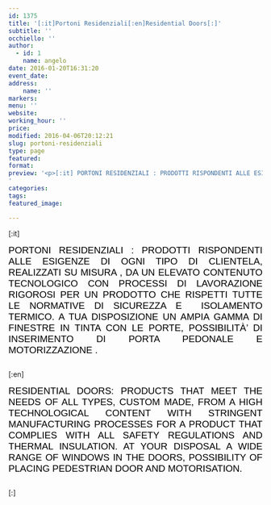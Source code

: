 ```yaml
---
id: 1375
title: '[:it]Portoni Residenziali[:en]Residential Doors[:]'
subtitle: ''
occhiello: ''
author:
  - id: 1
    name: angelo
date: 2016-01-20T16:31:20
event_date: 
address:
    name: ''
markers:
menu: ''
website: 
working_hour: ''
price: 
modified: 2016-04-06T20:12:21
slug: portoni-residenziali
type: page
featured: 
format: 
preview: '<p>[:it] PORTONI RESIDENZIALI : PRODOTTI RISPONDENTI ALLE ESIGENZE DI OGNI TIPO DI CLIENTELA, REALIZZATI SU MISURA , DA UN ELEVATO CONTENUTO &hellip;</p>
'
categories: 
tags: 
featured_image: 

---
```


<p>[:it]</p>
<p style="text-align: justify;"><span style="color: #000000; font-size: 14pt; font-family: 'comic sans ms', sans-serif;">PORTONI RESIDENZIALI : PRODOTTI RISPONDENTI ALLE ESIGENZE DI OGNI TIPO DI CLIENTELA, REALIZZATI SU MISURA , DA UN ELEVATO CONTENUTO TECNOLOGICO CON PROCESSI DI LAVORAZIONE RIGOROSI PER UN PRODOTTO CHE RISPETTI TUTTE LE NORMATIVE DI SICUREZZA E  ISOLAMENTO TERMICO. A TUA DISPOSIZIONE UN AMPIA GAMMA DI FINESTRE IN TINTA CON LE PORTE, POSSIBILITÀ&#8217; DI INSERIMENTO DI PORTA PEDONALE E MOTORIZZAZIONE .</span></p>
<p style="text-align: justify;"><span style="font-family: 'comic sans ms', sans-serif; color: #000000;"><style type="text/css">.easingslider-296 { max-width: 1250px; }.easingslider-296 .easingslider-image { max-height: 1000px; max-width: 1250px; }.easingslider-296 .easingslider-fade-in, .easingslider-fade-out { -webkit-animation-duration: 400ms; -moz-animation-duration: 400ms; animation-duration: 400ms; }</style><script type="text/javascript">window.EasingSlider296 = {"width":1250,"height":1000,"singleItem":true,"items":1,"itemsDesktop":false,"itemsDesktopSmall":false,"itemsTablet":false,"itemsTabletSmall":false,"itemsMobile":false,"responsive":true,"lazyLoad":true,"autoPlay":4000,"slideSpeed":400,"navigation":true,"navigationText":["",""],"pagination":true,"autoHeight":false,"mouseDrag":false,"touchDrag":false,"addClassActive":true,"transitionStyle":"fade"};</script><div data-id="296" class="easingslider easingslider-296 easingslider-container easingslider-resizing-enabled easingslider-aspect-ratio easingslider-arrows-inside easingslider-pagination-inside easingslider-pagination-bottom-center"><div class="easingslider-slide"><a href="none" target=""><img src="https://www.centroportefinestre.com/wp-content/plugins/easing-slider/assets/images/placeholder-pixel.png" data-src="https://www.centroportefinestre.com/wp-content/uploads/2016/01/apostoli-7-1250x1000.jpg" alt="" title="" class="easingslider-image easingslider-lazy" /></a></div><div class="easingslider-slide"><a href="none" target=""><img src="https://www.centroportefinestre.com/wp-content/plugins/easing-slider/assets/images/placeholder-pixel.png" data-src="https://www.centroportefinestre.com/wp-content/uploads/2016/01/apostoli-8-1250x1000.jpg" alt="" title="" class="easingslider-image easingslider-lazy" /></a></div><div class="easingslider-slide"><a href="none" target=""><img src="https://www.centroportefinestre.com/wp-content/plugins/easing-slider/assets/images/placeholder-pixel.png" data-src="https://www.centroportefinestre.com/wp-content/uploads/2016/01/apostoli-6-1250x1000.jpg" alt="" title="" class="easingslider-image easingslider-lazy" /></a></div><div class="easingslider-slide"><a href="none" target=""><img src="https://www.centroportefinestre.com/wp-content/plugins/easing-slider/assets/images/placeholder-pixel.png" data-src="https://www.centroportefinestre.com/wp-content/uploads/2016/01/apostoli-5-1250x1000.jpg" alt="" title="" class="easingslider-image easingslider-lazy" /></a></div><div class="easingslider-slide"><a href="none" target=""><img src="https://www.centroportefinestre.com/wp-content/plugins/easing-slider/assets/images/placeholder-pixel.png" data-src="https://www.centroportefinestre.com/wp-content/uploads/2016/01/apostoli-2-1250x1000.jpg" alt="" title="" class="easingslider-image easingslider-lazy" /></a></div></div></span></p>
<p>[:en]</p>
<p style="text-align: justify;"><span style="font-family: 'comic sans ms', sans-serif; font-size: 14pt; color: #000000;"><span id="noHighlight_0.8169170623307587">RESIDENTIAL DOORS: PRODUCTS THAT MEET THE NEEDS OF ALL TYPES, CUSTOM MADE, FROM A HIGH TECHNOLOGICAL CONTENT WITH STRINGENT MANUFACTURING PROCESSES FOR A PRODUCT THAT COMPLIES WITH ALL SAFETY REGULATIONS AND THERMAL INSULATION. </span><span id="ouHighlight__265_282TO228_243">AT YOUR DISPOSAL</span><span id="noHighlight_0.2099555367386614"> </span><span id="ouHighlight__284_285TO245_245">A</span><span id="noHighlight_0.3882050170901823"> </span><span id="ouHighlight__287_300TO247_259">WIDE RANGE OF</span><span id="noHighlight_0.6309724537927544"> </span><span id="ouHighlight__302_309TO261_267">WINDOWS</span><span id="noHighlight_0.7653578312734866"> </span><span id="ouHighlight__311_322TO269_270">IN</span><span id="noHighlight_0.5712673721790915"> </span><span id="ouHighlight__324_331TO272_280" class="">THE DOORS</span><span id="noHighlight_0.1326401000075279">,</span><span id="noHighlight_0.5196860287273097"> </span><span id="ouHighlight__334_344TO283_293" class="">POSSIBILITY</span><span id="noHighlight_0.6769752679351966"> </span><span id="ouHighlight__345_348TO295_296">OF</span><span id="noHighlight_0.5374319029104058"> </span><span id="ouHighlight__350_363TO298_304">PLACING</span><span id="noHighlight_0.635773580867419"> </span><span id="ouHighlight__365_380TO306_324">PEDESTRIAN DOOR AND</span><span id="noHighlight_0.27748092525661106"> </span><span id="ouHighlight__382_395TO326_337">MOTORISATION</span><span id="noHighlight_0.24672602337118832">.</span></span></p>
<p style="text-align: justify;"><span style="font-size: 14pt; font-family: 'comic sans ms', sans-serif; color: #000000;"><style type="text/css">.easingslider-296 { max-width: 1250px; }.easingslider-296 .easingslider-image { max-height: 1000px; max-width: 1250px; }.easingslider-296 .easingslider-fade-in, .easingslider-fade-out { -webkit-animation-duration: 400ms; -moz-animation-duration: 400ms; animation-duration: 400ms; }</style><script type="text/javascript">window.EasingSlider296 = {"width":1250,"height":1000,"singleItem":true,"items":1,"itemsDesktop":false,"itemsDesktopSmall":false,"itemsTablet":false,"itemsTabletSmall":false,"itemsMobile":false,"responsive":true,"lazyLoad":true,"autoPlay":4000,"slideSpeed":400,"navigation":true,"navigationText":["",""],"pagination":true,"autoHeight":false,"mouseDrag":false,"touchDrag":false,"addClassActive":true,"transitionStyle":"fade"};</script><div data-id="296" class="easingslider easingslider-296 easingslider-container easingslider-resizing-enabled easingslider-aspect-ratio easingslider-arrows-inside easingslider-pagination-inside easingslider-pagination-bottom-center"><div class="easingslider-slide"><a href="none" target=""><img src="https://www.centroportefinestre.com/wp-content/plugins/easing-slider/assets/images/placeholder-pixel.png" data-src="https://www.centroportefinestre.com/wp-content/uploads/2016/01/apostoli-7-1250x1000.jpg" alt="" title="" class="easingslider-image easingslider-lazy" /></a></div><div class="easingslider-slide"><a href="none" target=""><img src="https://www.centroportefinestre.com/wp-content/plugins/easing-slider/assets/images/placeholder-pixel.png" data-src="https://www.centroportefinestre.com/wp-content/uploads/2016/01/apostoli-8-1250x1000.jpg" alt="" title="" class="easingslider-image easingslider-lazy" /></a></div><div class="easingslider-slide"><a href="none" target=""><img src="https://www.centroportefinestre.com/wp-content/plugins/easing-slider/assets/images/placeholder-pixel.png" data-src="https://www.centroportefinestre.com/wp-content/uploads/2016/01/apostoli-6-1250x1000.jpg" alt="" title="" class="easingslider-image easingslider-lazy" /></a></div><div class="easingslider-slide"><a href="none" target=""><img src="https://www.centroportefinestre.com/wp-content/plugins/easing-slider/assets/images/placeholder-pixel.png" data-src="https://www.centroportefinestre.com/wp-content/uploads/2016/01/apostoli-5-1250x1000.jpg" alt="" title="" class="easingslider-image easingslider-lazy" /></a></div><div class="easingslider-slide"><a href="none" target=""><img src="https://www.centroportefinestre.com/wp-content/plugins/easing-slider/assets/images/placeholder-pixel.png" data-src="https://www.centroportefinestre.com/wp-content/uploads/2016/01/apostoli-2-1250x1000.jpg" alt="" title="" class="easingslider-image easingslider-lazy" /></a></div></div></span></p>
<p>[:]</p>

